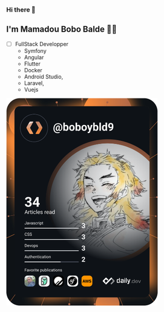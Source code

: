 ### Hi there 👋
## I'm Mamadou Bobo Balde 👋🏾

- [ ] FullStack Developper
    - Symfony
    - Angular
    - Flutter 
    - Docker 
    - Android Studio, 
    - Laravel, 
    - Vuejs

<a href="https://app.daily.dev/boboybld9"><img src="https://github.com/boboybld/boboybld/blob/main/devcard.svg" width="400" alt="Boboy bld's Dev Card"/></a>

<!--
**boboybld/boboybld** is a ✨ _special_ ✨ repository because its `README.md` (this file) appears on your GitHub profile.

Here are some ideas to get you started:

- 🔭 I’m currently working on ...
- 🌱 I’m currently learning ...
- 👯 I’m looking to collaborate on ...
- 🤔 I’m looking for help with ...
- 💬 Ask me about ...
- 📫 How to reach me: ...
- 😄 Pronouns: ...
- ⚡ Fun fact: ...
-->
